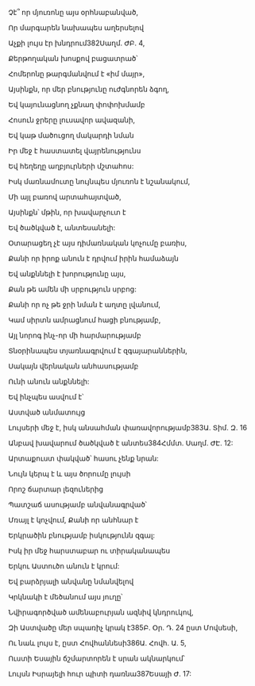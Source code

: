 Չէ՞ որ մյուռոնը այս օրհնաբանված,


Որ մարգարեն նախապես աղերսելով


Աչքի լույս էր խնդրում382Սաղմ. ԺԲ. 4,


Քերթողական խոսքով բացատրած՝


Հոմերոնը թարգմանվում է «իմ մայր»,


Այսինքն, որ մեր բնությունը ուժգնորեն ձգող,


Եվ կայունացնող չքնաղ փոփոխմամբ


Հոսուն ջրերը լուսավոր ավազանի,


Եվ կաթ մածուցող մակարդի նման


Իր մեջ է հաստատել վայրենությունս


Եվ հեղեղը աղբյուրների մշտահոս:


Իսկ մառնամուտը նույնպես մյուռոն է նշանակում,


Մի այլ բառով արտահայտված,


Այսինքն՝ մթին, որ խավարչուտ է


Եվ ծածկված է, անտեսանելի:


Օտարացեղ չէ այս դիմառնական կոչումը բառիս,


Քանի որ իրոք անուն է դրվում իրին համաձայն


Եվ անքննելի է խորությունը այս,


Քան թե ամեն մի սրբություն սրբոց:


Քանի որ ոչ թե ջրի նման է աղտը լվանում,


Կամ սիրտն ամրացնում հացի բնությամբ,


Այլ նորոգ ինչ-որ մի հարմարությամբ


Տնօրինապես տյառնագրվում է զգայարաններին,


Սակայն վերնական անհասությամբ


Ունի անուն անքննելի:


Եվ ինչպես ասվում է՝


Աստված անմատույց


Լույսերի մեջ է, իսկ անսահման փառավորությամբ383Ա. Տիմ. Զ. 16


Անբավ խավարում ծածկված է անտես384Հմմտ. Սաղմ. ԺԷ. 12:


Արտաքուստ փակված՝ հասու չենք նրան:


Նույն կերպ է և այս ծորումը լույսի


Որոշ ճարտար լեզուներից


Պատշաճ ասությամբ անվանագրված՝


Մռայլ է կոչվում, Քանի որ անհնար է


Երկրածին բնությամբ իսկությունն զգալ:


Իսկ իր մեջ հարստաբար ու տիրականապես


Երկու Աստուծո անուն է կրում:


Եվ բարձրյալի անվանը նմանվելով


Կրկնակի է մեծանում այս յուղը՝


Նվիրագործված ամենաբուրյան ազնիվ կնդրուկով,


Զի Աստվածը մեր սպառիչ կրակ է385Բ. Օր. Դ. 24 ըստ Մովսեսի,


Ու նաև լույս է, ըստ Հովհաննեսի386Ա. Հովհ. Ա. 5,


Ուստի Եսային ճշմարտորեն է սրան ակնարկում՝


Լույսն Իսրայելի հուր պիտի դառնա387Եսայի Ժ. 17: